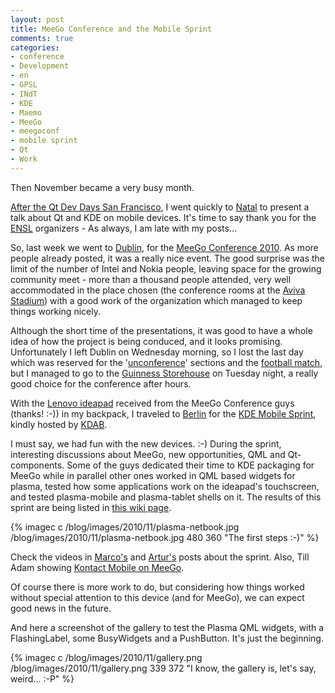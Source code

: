 ```yaml
---
layout: post
title: MeeGo Conference and the Mobile Sprint
comments: true
categories:
- conference
- Development
- en
- GPSL
- INdT
- KDE
- Maemo
- MeeGo
- meegoconf
- mobile sprint
- Qt
- Work
---
```

Then November became a very busy month.

[After the Qt Dev Days San Francisco](http://www.anselmolsm.org/blog/if-youre-going-to-san-francisco/), I went quickly to [Natal](http://en.wikipedia.org/wiki/Natal,_Rio_Grande_do_Norte) to present a talk about Qt and KDE on mobile devices. It's time to say thank you for the [ENSL](http://ensl.org.br/2010/) organizers - As always, I am late with my posts...

So, last week we went to [Dublin](http://en.wikipedia.org/wiki/Dublin), for the [MeeGo Conference 2010](http://conference2010.meego.com/). As more people already posted, it was a really nice event. The good surprise was the limit of the number of Intel and Nokia people, leaving space for the growing community meet - more than a thousand people attended, very well accommodated in the place chosen (the conference rooms at the [Aviva Stadium](http://en.wikipedia.org/wiki/Aviva_Stadium)) with a good work of the organization which managed to keep things working nicely.

Although the short time of the presentations, it was good to have a whole idea of how the project is being conduced, and it looks promising. Unfortunately I left Dublin on Wednesday morning, so I lost the last day which was reserved for the '[unconference](http://wiki.meego.com/MeeGo_Conference_2010/Unconference)' sections and the [football match](http://www.fifa.com/worldfootball/news/newsid=1265722.html?cid=rssfeed&amp;att=), but I managed to go to the [Guinness Storehouse](http://www.guinness-storehouse.com/en/Index.aspx) on Tuesday night, a really good choice for the conference after hours.

With the [Lenovo ideapad](http://en.wikipedia.org/wiki/IdeaPad) received from the MeeGo Conference guys (thanks! :-)) in my backpack, I traveled to [Berlin](http://en.wikipedia.org/wiki/Berlin) for the [KDE Mobile Sprint](http://community.kde.org/KDE_Mobile/Sprints/November2010-Planning), kindly hosted by [KDAB](http://www.kdab.net).

I must say, we had fun with the new devices. :-)
During the sprint, interesting discussions about MeeGo, new opportunities, QML and Qt-components. Some of the guys dedicated their time to KDE packaging for MeeGo while in parallel other ones worked in QML based widgets for plasma, tested how some applications work on the ideapad's touchscreen, and tested plasma-mobile and plasma-tablet shells on it. The results of this sprint are being listed in [this wiki page](http://community.kde.org/KDE_Mobile/Sprints/November2010-Results).

{% imagec c /blog/images/2010/11/plasma-netbook.jpg /blog/images/2010/11/plasma-netbook.jpg 480 360 "The first steps :-)" %}

Check the videos in [Marco's](http://www.notmart.org/index.php/BlaBla/Meego_summit_and_Mobile_sprint_) and [Artur's](http://blog.morpheuz.cc/21/11/2010/kde-mobile-sprint-and-meego/) posts about the sprint. Also, Till Adam showing [Kontact Mobile on MeeGo](http://www.youtube.com/watch?v=SsWnfny61oI).

Of course there is more work to do, but considering how things worked without special attention to this device (and for MeeGo), we can expect good news in the future.

And here a screenshot of the gallery to test the Plasma QML widgets, with a FlashingLabel, some BusyWidgets and a PushButton. It's just the beginning.

{% imagec c /blog/images/2010/11/gallery.png /blog/images/2010/11/gallery.png 339 372 "I know, the gallery is, let's say, weird... :-P" %}